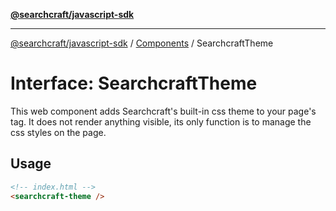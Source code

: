 [**@searchcraft/javascript-sdk**](/reference/sdk/js-vanilla/README.md)

***

[@searchcraft/javascript-sdk](/reference/sdk/js-vanilla/globals.md) / [Components](/reference/sdk/js-vanilla/namespaces/Components/README.md) / SearchcraftTheme

# Interface: SearchcraftTheme

This web component adds Searchcraft's built-in css theme to your page's <head> tag.
It does not render anything visible, its only function is to manage the css styles on the page.
## Usage
```html
<!-- index.html -->
<searchcraft-theme />
```
